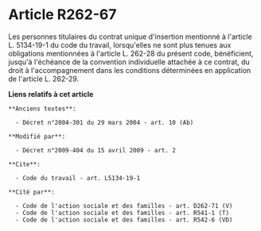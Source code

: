 # Article R262-67

Les personnes titulaires du contrat unique d'insertion mentionné à l'article L. 5134-19-1 du code du travail, lorsqu'elles ne
sont plus tenues aux obligations mentionnées à l'article L. 262-28 du présent code, bénéficient, jusqu'à l'échéance de la
convention individuelle attachée à ce contrat, du droit à l'accompagnement dans les conditions déterminées en application de
l'article L. 262-29.

**Liens relatifs à cet article**

	**Anciens textes**:

	  - Décret n°2004-301 du 29 mars 2004 - art. 10 (Ab)

	**Modifié par**:

	  - Décret n°2009-404 du 15 avril 2009 - art. 2

	**Cite**:

	  - Code du travail - art. L5134-19-1

	**Cité par**:

	  - Code de l'action sociale et des familles - art. D262-71 (V)
	  - Code de l'action sociale et des familles - art. R541-1 (T)
	  - Code de l'action sociale et des familles - art. R542-6 (VD)
